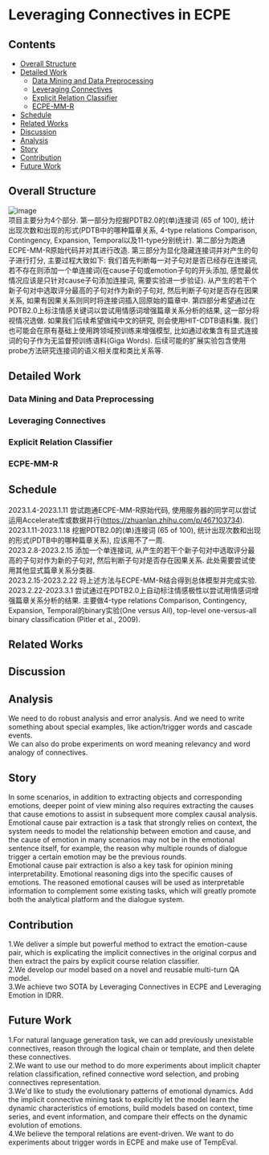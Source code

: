 # Leveraging Connectives in ECPE
## Contents
- [Overall Structure](#Overall-Structure)  
- [Detailed Work](#Detailed-Work)  
  - [Data Mining and Data Preprocessing](#Data-Mining-and-Data-Preprocessing)  
  - [Leveraging Connectives](#Leveraging-Connectives)  
  - [Explicit Relation Classifier](#Explicit-Relation-Classifier)  
  - [ECPE-MM-R](#ECPE-MM-R)  
- [Schedule](#Schedule)  
- [Related Works](#Related-Works)  
- [Discussion](#Discussion)  
- [Analysis](#Analysis)  
- [Story](#Story)  
- [Contribution](#Contribution)  
- [Future Work](#Future-Work)  

## Overall Structure
  ![image](https://github.com/JunfengRan/ECPE-Group-Repo/blob/main/ECPE.jpg)  
  项目主要分为4个部分. 第一部分为挖掘PDTB2.0的(单)连接词 (65 of 100), 统计出现次数和出现的形式(PDTB中的哪种篇章关系, 4-type relations Comparison, Contingency, Expansion, Temporal以及11-type分别统计). 第二部分为跑通ECPE-MM-R原始代码并对其进行改造. 第三部分为显化隐藏连接词并对产生的句子进行打分, 主要过程大致如下: 我们首先判断每一对子句对是否已经存在连接词, 若不存在则添加一个单连接词(在cause子句或emotion子句的开头添加, 感觉最优情况应该是只针对cause子句添加连接词, 需要实验进一步验证). 从产生的若干个新子句对中选取评分最高的子句对作为新的子句对, 然后判断子句对是否存在因果关系, 如果有因果关系则同时将连接词插入回原始的篇章中. 第四部分希望通过在PDTB2.0上标注情感关键词以尝试用情感词增强篇章关系分析的结果, 这一部分将视情况选做. 如果我们后续希望做纯中文的研究, 则会使用HIT-CDTB语料集. 我们也可能会在原有基础上使用跨领域预训练来增强模型, 比如通过收集含有显式连接词的句子作为无监督预训练语料(Giga Words). 后续可能的扩展实验包含使用probe方法研究连接词的语义相关度和类比关系等.

## Detailed Work
### Data Mining and Data Preprocessing

### Leveraging Connectives

### Explicit Relation Classifier

### ECPE-MM-R

## Schedule
  2023.1.4-2023.1.11 尝试跑通ECPE-MM-R原始代码, 使用服务器的同学可以尝试运用Accelerate库或数据并行(https://zhuanlan.zhihu.com/p/467103734).  
  2023.1.11-2023.1.18 挖掘PDTB2.0的(单)连接词 (65 of 100), 统计出现次数和出现的形式(PDTB中的哪种篇章关系), 应该用不了一周.  
  2023.2.8-2023.2.15 添加一个单连接词, 从产生的若干个新子句对中选取评分最高的子句对作为新的子句对, 然后判断子句对是否存在因果关系. 此处需要尝试使用其他显式篇章关系分类器.  
  2023.2.15-2023.2.22 将上述方法与ECPE-MM-R结合得到总体模型并完成实验.  
  2023.2.22-2023.3.1 尝试通过在PDTB2.0上自动标注情感极性以尝试用情感词增强篇章关系分析的结果. 主要做4-type relations Comparison, Contingency, Expansion, Temporal的binary实验(One versus All), top-level one-versus-all binary classification (Pitler et al., 2009).  

## Related Works

## Discussion

## Analysis
  We need to do robust analysis and error analysis. And we need to write something about special examples, like action/trigger words and cascade events.  
  We can also do probe experiments on word meaning relevancy and word analogy of connectives.  

## Story
  In some scenarios, in addition to extracting objects and corresponding emotions, deeper point of view mining also requires extracting the causes that cause emotions to assist in subsequent more complex causal analysis.  
  Emotional cause pair extraction is a task that strongly relies on context, the system needs to model the relationship between emotion and cause, and the cause of emotion in many scenarios may not be in the emotional sentence itself, for example, the reason why multiple rounds of dialogue trigger a certain emotion may be the previous rounds.  
  Emotional cause pair extraction is also a key task for opinion mining interpretability. Emotional reasoning digs into the specific causes of emotions. The reasoned emotional causes will be used as interpretable information to complement some existing tasks, which will greatly promote both the analytical platform and the dialogue system.  

## Contribution
  1.We deliver a simple but powerful method to extract the emotion-cause pair, which is explicating the implicit connectives in the original corpus and then extract the pairs by explicit course relation classifier.  
  2.We develop our model based on a novel and reusable multi-turn QA model.  
  3.We achieve two SOTA by Leveraging Connectives in ECPE and Leveraging Emotion in IDRR.  

## Future Work
  1.For natural language generation task, we can add previously unexistable connectives, reason through the logical chain or template, and then delete these connectives.  
  2.We want to use our method to do more experiments about implicit chapter relation classification, refined connective word selection, and probing connectives representation.  
 3.We'd like to study the evolutionary patterns of emotional dynamics. Add the implicit connective mining task to explicitly let the model learn the dynamic characteristics of emotions, build models based on context, time series, and event information, and compare their effects on the dynamic evolution of emotions.  
  4.We believe the temporal relations are event-driven. We want to do experiments about trigger words in ECPE and make use of TempEval.  
